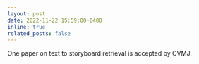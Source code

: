 ```yaml
---
layout: post
date: 2022-11-22 15:59:00-0400
inline: true
related_posts: false
---
```


One paper on text to storyboard retrieval is accepted by CVMJ.